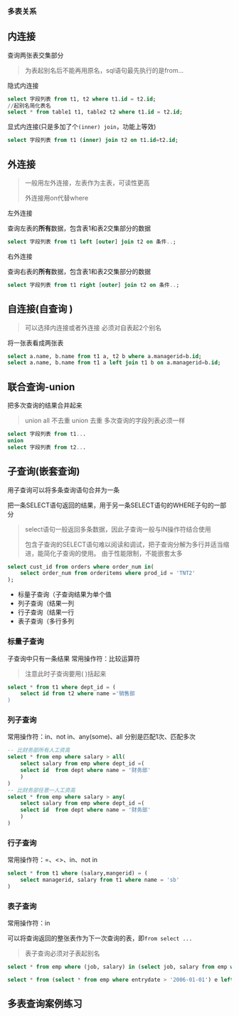 

### 多表关系



## 内连接

查询两张表交集部分

> 为表起别名后不能再用原名，sql语句最先执行的是from...

隐式内连接

```sql
select 字段列表 from t1, t2 where t1.id = t2.id;
//起别名简化表名
select * from table1 t1, table2 t2 where t1.id = t2.id;
```

显式内连接(只是多加了个`(inner) join`，功能上等效)

```sql
select 字段列表 from t1 (inner) join t2 on t1.id=t2.id;
```

## 外连接

> 一般用左外连接，左表作为主表，可读性更高
>
> 外连接用on代替where

左外连接

查询左表的**所有**数据，包含表1和表2交集部分的数据

```sql
select 字段列表 from t1 left [outer] join t2 on 条件..;
```

右外连接

查询右表的**所有**数据，包含表1和表2交集部分的数据

```sql
select 字段列表 from t1 right [outer] join t2 on 条件..;
```



## 自连接(自查询 )

> 可以选择内连接或者外连接
> 必须对自表起2个别名

将一张表看成两张表

```sql
select a.name, b.name from t1 a, t2 b where a.managerid=b.id;
select a.name, b.name from t1 a left join t1 b on a.managerid=b.id;
```



## 联合查询-union

把多次查询的结果合并起来

>union all 不去重
>union 去重
>多次查询的字段列表必须一样

```sql
select 字段列表 from t1...
union
select 字段列表 from t2...
```



## 子查询(嵌套查询)

用子查询可以将多条查询语句合并为一条

把一条SELECT语句返回的结果，用于另一条SELECT语句的WHERE子句的一部分

> select语句一般返回多条数据，因此子查询一般与IN操作符结合使用
>
> 包含子查询的SELECT语句难以阅读和调试，把子查询分解为多行并适当缩进，能简化子查询的使用。
> 由于性能限制，不能嵌套太多

```sql
select cust_id from orders where order_num in(
	select order_num from orderitems where prod_id = 'TNT2'
);
```

- 标量子查询（子查询结果为单个值
- 列子查询（结果一列
- 行子查询（结果一行
- 表子查询（多行多列

### 标量子查询

子查询中只有一条结果
常用操作符：比较运算符

> 注意此时子查询要用( )括起来

```sql
select * from t1 where dept_id = (
    select id from t2 where name ='销售部
)
```

### 列子查询

常用操作符：in、not in、any(some)、all
分别是匹配1次、匹配多次

```sql
-- 比财务部所有人工资高
select * from emp where salary > all(
    select salary from emp where dept_id =(
    select id  from dept where name = '财务部'
	)
)
-- 比财务部任意一人工资高
select * from emp where salary > any(
    select salary from emp where dept_id =(
    select id  from dept where name = '财务部'
	)
)
```

### 行子查询

常用操作符：=、<>、in、not in

```sql
select * from t1 where (salary,mangerid) = (
    select managerid, salary from t1 where name = 'sb'
)
```

### 表子查询

常用操作符：in

可以将查询返回的整张表作为下一次查询的表，即`from select ...`

> 表子查询必须对子表起别名

```sql
select * from emp where (job, salary) in (select job, salary from emp where name = 'xx' or name = 'xx')

select * from (select * from emp where entrydate > '2006-01-01') e left join depth d on e.dept_id = d.id
```

## 多表查询案例练习

